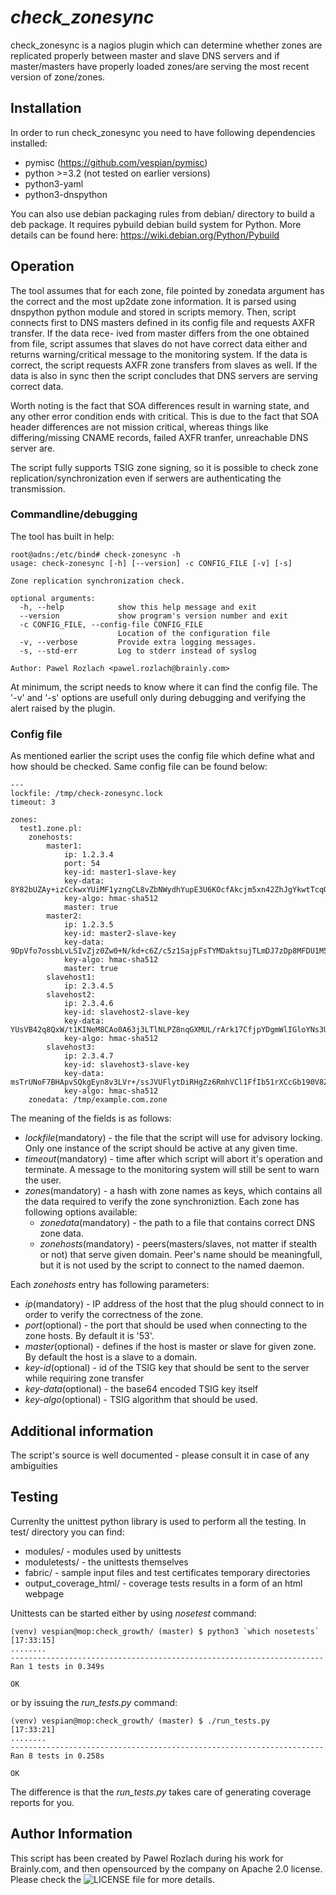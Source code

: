 # _check_zonesync_

check_zonesync is a nagios plugin which can determine whether zones are
replicated properly between master and slave DNS servers and if master/masters
have properly loaded zones/are serving the most recent version of zone/zones.

## Installation

In order to run check_zonesync you need to have following dependencies installed:
- pymisc (https://github.com/vespian/pymisc)
- python >=3.2 (not tested on earlier versions)
- python3-yaml
- python3-dnspython

You can also use debian packaging rules from debian/ directory to build a deb
package. It requires pybuild debian build system for Python. More details can
be found here: https://wiki.debian.org/Python/Pybuild

## Operation

The tool assumes that for each zone, file pointed by zonedata argument has the
correct and the most up2date zone information. It is parsed using dnspython
python module and stored in scripts memory. Then, script connects first to DNS
masters defined in its config file and requests AXFR transfer. If the data rece-
ived from master differs from the one obtained from file, script assumes that
slaves do not have correct data either and returns warning/critical message to
the monitoring system. If the data is correct, the script requests AXFR zone
transfers from slaves as well. If the data is also in sync then the script
concludes that DNS servers are serving correct data.

Worth noting is the fact that SOA differences result in warning state, and any
other error condition ends with critical. This is due to the fact that SOA header
differences are not mission critical, whereas things like differing/missing
CNAME records, failed AXFR tranfer,  unreachable DNS server are.

The script fully supports TSIG zone signing, so it is possible to check zone
replication/synchronization even if serwers are authenticating the transmission.

### Commandline/debugging
The tool has built in help:

```
root@adns:/etc/bind# check-zonesync -h
usage: check-zonesync [-h] [--version] -c CONFIG_FILE [-v] [-s]

Zone replication synchronization check.

optional arguments:
  -h, --help            show this help message and exit
  --version             show program's version number and exit
  -c CONFIG_FILE, --config-file CONFIG_FILE
                        Location of the configuration file
  -v, --verbose         Provide extra logging messages.
  -s, --std-err         Log to stderr instead of syslog

Author: Pawel Rozlach <pawel.rozlach@brainly.com>
```

At minimum, the script needs to know where it can find the config file. The
'-v' and '-s' options are usefull only during debugging and verifying the
alert raised by the plugin.

### Config file
As mentioned earlier the script uses the config file which define what and how
should be checked. Same config file can be found below:

```
---
lockfile: /tmp/check-zonesync.lock
timeout: 3

zones:
  test1.zone.pl:
    zonehosts:
        master1:
            ip: 1.2.3.4
            port: 54
            key-id: master1-slave-key
            key-data: 8Y82bUZAy+izCckwxYUiMF1yzngCL8vZbNWydhYupE3U6KOcfAkcjm5xn42ZhJgYkwtTcqOT8rrsxop7SLe6vQ==
            key-algo: hmac-sha512
            master: true
        master2:
            ip: 1.2.3.5
            key-id: master2-slave-key
            key-data: 9DpVfo7ossbLvLSIvZjz0Zw0+N/kd+c6Z/c5z1SajpFsTYMDaktsujTLmDJ7zDp8MFDU1M5Hax2+p5xS+mfBLw==
            key-algo: hmac-sha512
            master: true
        slavehost1:
            ip: 2.3.4.5
        slavehost2:
            ip: 2.3.4.6
            key-id: slavehost2-slave-key
            key-data: YUsVB42q8QxW/t1KINeM8CAo0A63j3LTlNLPZ8nqGXMUL/rArk17CfjpYDgmWlIGloYNs3UYkUibWztQiK9lEg==
            key-algo: hmac-sha512
        slavehost3:
            ip: 2.3.4.7
            key-id: slavehost3-slave-key
            key-data: msTrUNoF7BHApvSQkgEyn8v3LVr+/ssJVUFlytDiRHgZz6RmhVCl1FfIb51rXCcGb190V8ZAuVvLFbWJ0W/n8w==
            key-algo: hmac-sha512
    zonedata: /tmp/example.com.zone
```

The meaning of the fields is as follows:
- *lockfile*(mandatory) - the file that the script will use for advisory locking. Only one
instance of the script should be active at any given time.
- *timeout*(mandatory) - time after which script will abort it's operation and terminate.
A message to the monitoring system will still be sent to warn the user.
- *zones*(mandatory) - a hash with zone names as keys, which contains all the data required
to verify the zone synchroniztion. Each zone has following options available:
    - *zonedata*(mandatory) - the path to a file that contains correct DNS zone data.
    - *zonehosts*(mandatory) - peers(masters/slaves, not matter if stealth or not) that
    serve given domain. Peer's name should be meaningfull, but it is not used
    by the script to connect to the named daemon.

Each *zonehosts* entry has following parameters:
- *ip*(mandatory) - IP address of the host that the plug should connect to in order to
verify the correctness of the zone.
- *port*(optional) - the port that should be used when connecting to the zone hosts. By
default it is '53'.
- *master*(optional) - defines if the host is master or slave for given zone.
By default the host is a slave to a domain.
- *key-id*(optional) - id of the TSIG key that should be sent to the server while requiring
zone transfer
- *key-data*(optional) - the base64 encoded TSIG key itself
- *key-algo*(optional) - TSIG algorithm that should be used.

## Additional information
The script's source is well documented - please consult it in case of any
ambiguities

## Testing
Currenlty the unittest python library is used to perform all the testing. In
test/ directory you can find:
- modules/ - modules used by unittests
- moduletests/ - the unittests themselves
- fabric/ - sample input files and test certificates temporary directories
- output_coverage_html/ - coverage tests results in a form of an html webpage

Unittests can be started either by using *nosetest* command:

```
(venv) vespian@mop:check_growth/ (master) $ python3 `which nosetests`                                                                                          [17:33:15]
........
----------------------------------------------------------------------
Ran 1 tests in 0.349s

OK
```

or by issuing the *run_tests.py* command:

```
(venv) vespian@mop:check_growth/ (master) $ ./run_tests.py                                                                                                     [17:33:21]
........
----------------------------------------------------------------------
Ran 8 tests in 0.258s

OK
```

The difference is that the *run_tests.py* takes care of generating coverage
reports for you.


## Author Information

This script has been created by Pawel Rozlach during his work for Brainly.com,
and then opensourced by the company on Apache 2.0 license. Please check the
![LICENSE](LICENSE) file for more details.
